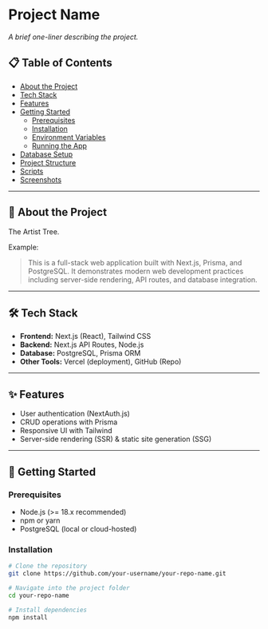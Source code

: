 # Project Name

_A brief one-liner describing the project._

## 📋 Table of Contents
- [About the Project](#about-the-project)
- [Tech Stack](#tech-stack)
- [Features](#features)
- [Getting Started](#getting-started)
  - [Prerequisites](#prerequisites)
  - [Installation](#installation)
  - [Environment Variables](#environment-variables)
  - [Running the App](#running-the-app)
- [Database Setup](#database-setup)
- [Project Structure](#project-structure)
- [Scripts](#scripts)
- [Screenshots](#screenshots)

---

## 📖 About the Project
The Artist Tree.

Example:
> This is a full-stack web application built with Next.js, Prisma, and PostgreSQL. It demonstrates modern web development practices including server-side rendering, API routes, and database integration.

---

## 🛠 Tech Stack
- **Frontend:** Next.js (React), Tailwind CSS
- **Backend:** Next.js API Routes, Node.js
- **Database:** PostgreSQL, Prisma ORM
- **Other Tools:** Vercel (deployment), GitHub (Repo)

---

## ✨ Features
- User authentication (NextAuth.js)
- CRUD operations with Prisma
- Responsive UI with Tailwind
- Server-side rendering (SSR) & static site generation (SSG)

---

## 🚀 Getting Started

### Prerequisites
- Node.js (>= 18.x recommended)
- npm or yarn
- PostgreSQL (local or cloud-hosted)

### Installation
```bash
# Clone the repository
git clone https://github.com/your-username/your-repo-name.git

# Navigate into the project folder
cd your-repo-name

# Install dependencies
npm install
